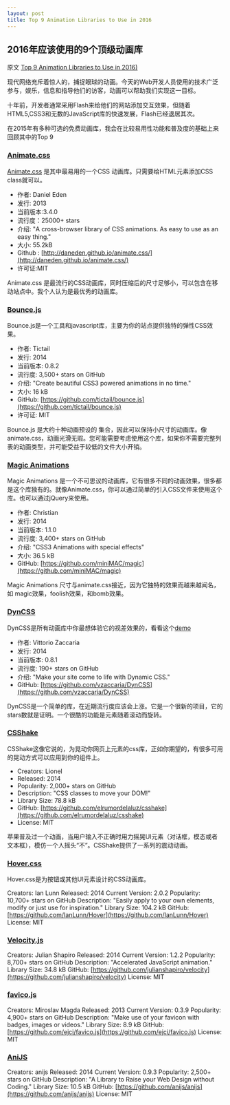 ```yaml
---
layout: post
title: Top 9 Animation Libraries to Use in 2016 
---
```

## 2016年应该使用的9个顶级动画库

原文 [Top 9 Animation Libraries to Use in 2016)](http://www.sitepoint.com/top-9-animation-libraries-use-2016/?utm_source=html5weekly&utm_medium=email)

现代网络充斥着惊人的，捕捉眼球的动画。今天的Web开发人员使用的技术广泛参与，娱乐，信息和指导他们的访客，动画可以帮助我们实现这一目标。

十年前，开发者通常采用Flash来给他们的网站添加交互效果，但随着HTML5,CSS3和无数的JavaScript库的快速发展，Flash已经退居其次。

在2015年有多种可选的免费动画库，我会在比较易用性功能和普及度的基础上来回顾其中的Top 9

### [Animate.css](http://daneden.github.io/animate.css/)

[Animate.css](http://daneden.github.io/animate.css/) 是其中最易用的一个CSS 动画库。只需要给HTML元素添加CSS class就可以。

* 作者: Daniel Eden
* 发行: 2013
* 当前版本:3.4.0
* 流行度：25000+ stars
* 介绍: "A cross-browser library of CSS animations. As easy to use as an easy thing."
* 大小: 55.2kB
* Github : [http://daneden.github.io/animate.css/](http://daneden.github.io/animate.css/)
* 许可证:MIT

Animate.css 是最流行的CSS动画库，同时压缩后的尺寸足够小，可以包含在移动站点中。我个人认为是最优秀的动画库。

### [Bounce.js](https://github.com/tictail/bounce.js)
Bounce.js是一个工具和javascript库，主要为你的站点提供独特的弹性CSS效果。

* 作者: Tictail
* 发行: 2014
* 当前版本: 0.8.2
* 流行度: 3,500+ stars on GitHub
* 介绍: "Create beautiful CSS3 powered animations in no time."
* 大小: 16 kB
* GitHub: [https://github.com/tictail/bounce.js](https://github.com/tictail/bounce.js)
* 许可证: MIT

Bounce.js 是大约十种动画预设的 集合，因此可以保持小尺寸的动画库。像animate.css，动画光滑无瑕。您可能需要考虑使用这个库，如果你不需要完整列表的动画类型，并可能受益于较低的文件大小开销。

### [Magic Animations](https://github.com/miniMAC/magic)

Magic Animations 是一个不可思议的动画库，它有很多不同的动画效果，很多都是这个库独有的。就像Animate.css，你可以通过简单的引入CSS文件来使用这个库。也可以通过jQuery来使用。

* 作者: Christian
* 发行: 2014
* 当前版本: 1.1.0
* 流行度: 3,400+ stars on GitHub
* 介绍: "CSS3 Animations with special effects"
* 大小: 36.5 kB
* GitHub: [https://github.com/miniMAC/magic](https://github.com/miniMAC/magic)

Magic Animations 尺寸与animate.css接近，因为它独特的效果而越来越闻名，如 magic效果，foolish效果，和bomb效果。

### [DynCSS](https://github.com/vzaccaria/DynCSS)

DynCSS是所有动画库中你最想体验它的视差效果的，看看这个[demo](http://www.vittoriozaccaria.net/dyncss-example/)

* 作者: Vittorio Zaccaria
* 发行: 2014
* 当前版本: 0.8.1
* 流行度: 190+ stars on GitHub
* 介绍: "Make your site come to life with Dynamic CSS."
* GitHub: [https://github.com/vzaccaria/DynCSS](https://github.com/vzaccaria/DynCSS)

DynCSS是一个简单的库，在近期流行度应该会上涨。它是一个很新的项目，它的stars数就是证明。一个很酷的功能是元素随着滚动而旋转。

### [CSShake](https://github.com/elrumordelaluz/csshake)

CSShake这像它说的，为晃动你网页上元素的css库，正如你期望的，有很多可用的晃动方式可以应用到你的组件上。


* Creators: Lionel
* Released: 2014
* Popularity: 2,000+ stars on GitHub
* Description: "CSS classes to move your DOM!"
* Library Size: 78.8 kB
* GitHub: [https://github.com/elrumordelaluz/csshake](https://github.com/elrumordelaluz/csshake)
* License: MIT

苹果普及过一个动画，当用户输入不正确时用力摇晃UI元素（对话框，模态或者文本框），模仿一个人摇头“不”。CSShake提供了一系列的震动动画。

### [Hover.css](https://github.com/IanLunn/Hover)

Hover.css是为按钮或其他UI元素设计的CSS动画库。

Creators: Ian Lunn
Released: 2014
Current Version: 2.0.2
Popularity: 10,700+ stars on GitHub
Description: "Easily apply to your own elements, modify or just use for inspiration."
Library Size: 104.2 kB
GitHub: [https://github.com/IanLunn/Hover](https://github.com/IanLunn/Hover)
License: MIT

### [Velocity.js](https://github.com/julianshapiro/velocity)

Creators: Julian Shapiro
Released: 2014
Current Version: 1.2.2
Popularity: 8,700+ stars on GitHub
Description: "Accelerated JavaScript animation."
Library Size: 34.8 kB
GitHub: [https://github.com/julianshapiro/velocity](https://github.com/julianshapiro/velocity)
License: MIT


### [favico.js](https://github.com/ejci/favico.js)

Creators: Miroslav Magda
Released: 2013
Current Version: 0.3.9
Popularity: 4,900+ stars on GitHub
Description: "Make use of your favicon with badges, images or videos."
Library Size: 8.9 kB
GitHub: [https://github.com/ejci/favico.js](https://github.com/ejci/favico.js)
License: MIT


### [AniJS](https://github.com/anijs/anijs)

Creators: anijs
Released: 2014
Current Version: 0.9.3
Popularity: 2,500+ stars on GitHub
Description: "A Library to Raise your Web Design without Coding."
Library Size: 10.5 kB
GitHub: [https://github.com/anijs/anijs](https://github.com/anijs/anijs)
License: MIT






